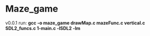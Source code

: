 # Maze_game

v0.0.1 run: **gcc -o maze_game drawMap.c mazeFunc.c vertical.c SDL2_funcs.c 1-main.c -lSDL2 -lm**

